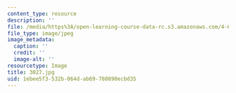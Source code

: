 ```yaml
---
content_type: resource
description: ''
file: /media/https%3A/open-learning-course-data-rc.s3.amazonaws.com/4-614-religious-architecture-and-islamic-cultures-fall-2002/1ebee5f3532b064dab69780890ecbd35_3027.jpg
file_type: image/jpeg
image_metadata:
  caption: ''
  credit: ''
  image-alt: ''
resourcetype: Image
title: 3027.jpg
uid: 1ebee5f3-532b-064d-ab69-780890ecbd35
---
```

